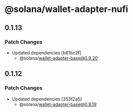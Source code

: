 # @solana/wallet-adapter-nufi

## 0.1.13

### Patch Changes

-   Updated dependencies [b61bc2f]
    -   @solana/wallet-adapter-base@0.9.20

## 0.1.12

### Patch Changes

-   Updated dependencies [353f2a5]
    -   @solana/wallet-adapter-base@0.9.19
